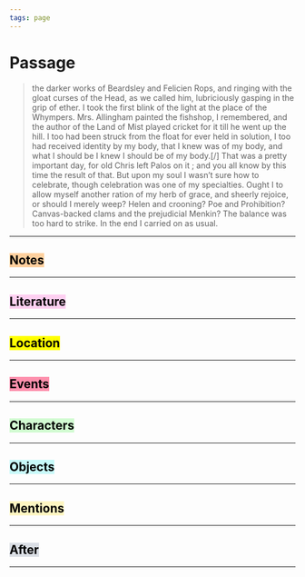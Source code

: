 ```yaml
---
tags: page
---
```


# Passage
> the darker works of Beardsley and Felicien Rops, and ringing with the gloat curses of the Head, as we called him, lubriciously gasping in the grip of ether. I took the first blink of the light at the place of the Whympers. Mrs. Allingham painted the fishshop, I remembered, and the author of the Land of Mist played cricket for it till he went up the hill. I too had been struck from the float for ever held in solution, I too had received identity by my body, that I knew was of my body, and what I should be I knew I should be of my body.[/] That was a pretty important day, for old Chris left Palos on it ; and you all know by this time the result of that. But upon my soul I wasn’t sure how to celebrate, though celebration was one of my specialties. Ought I to allow myself another ration of my herb of grace, and sheerly rejoice, or should I merely weep? Helen and crooning? Poe and Prohibition? Canvas-backed clams and the prejudicial Menkin? The balance was too hard to strike. In the end I carried on as usual.

---
## <mark style="background: #FFB86CA6;">Notes</mark>
---

## <mark style="background: #FFB8EBA6;">Literature</mark>
---

## <mark class="hltr-purple">Location</mark>
---

## <mark style="background: #FF5582A6;">Events</mark>
---

## <mark style="background: #BBFABBA6;">Characters</mark>
---

## <mark style="background: #ABF7F7A6;">Objects</mark>
---

## <mark style="background: #FFF3A3A6;">Mentions</mark>
---

## <mark style="background: #CACFD9A6;">After</mark>
---